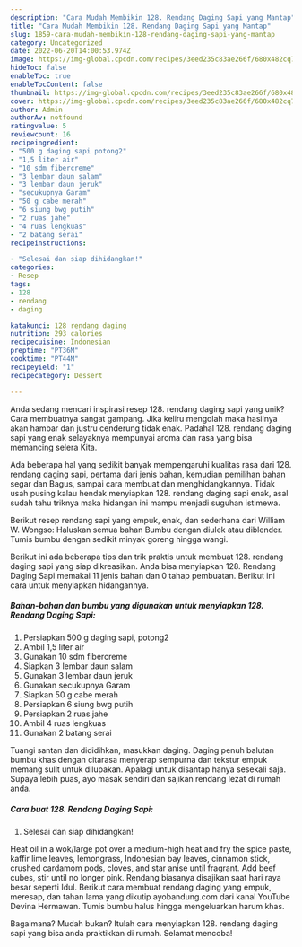 ```yaml
---
description: "Cara Mudah Membikin 128. Rendang Daging Sapi yang Mantap"
title: "Cara Mudah Membikin 128. Rendang Daging Sapi yang Mantap"
slug: 1859-cara-mudah-membikin-128-rendang-daging-sapi-yang-mantap
category: Uncategorized
date: 2022-06-20T14:00:53.974Z
image: https://img-global.cpcdn.com/recipes/3eed235c83ae266f/680x482cq70/128-rendang-daging-sapi-foto-resep-utama.jpg
hideToc: false
enableToc: true
enableTocContent: false
thumbnail: https://img-global.cpcdn.com/recipes/3eed235c83ae266f/680x482cq70/128-rendang-daging-sapi-foto-resep-utama.jpg
cover: https://img-global.cpcdn.com/recipes/3eed235c83ae266f/680x482cq70/128-rendang-daging-sapi-foto-resep-utama.jpg
author: Admin
authorAv: notfound
ratingvalue: 5
reviewcount: 16
recipeingredient:
- "500 g daging sapi potong2"
- "1,5 liter air"
- "10 sdm fibercreme"
- "3 lembar daun salam"
- "3 lembar daun jeruk"
- "secukupnya Garam"
- "50 g cabe merah"
- "6 siung bwg putih"
- "2 ruas jahe"
- "4 ruas lengkuas"
- "2 batang serai"
recipeinstructions:

- "Selesai dan siap dihidangkan!"
categories:
- Resep
tags:
- 128
- rendang
- daging

katakunci: 128 rendang daging 
nutrition: 293 calories
recipecuisine: Indonesian
preptime: "PT36M"
cooktime: "PT44M"
recipeyield: "1"
recipecategory: Dessert

---
```





Anda sedang mencari inspirasi resep 128. rendang daging sapi yang unik? Cara membuatnya sangat gampang. Jika keliru mengolah maka hasilnya akan hambar dan justru cenderung tidak enak. Padahal 128. rendang daging sapi yang enak selayaknya mempunyai aroma dan rasa yang bisa memancing selera Kita.





Ada beberapa hal yang sedikit banyak mempengaruhi kualitas rasa dari 128. rendang daging sapi, pertama dari jenis bahan, kemudian pemilihan bahan segar dan Bagus, sampai cara membuat dan menghidangkannya. Tidak usah pusing kalau hendak menyiapkan 128. rendang daging sapi enak,      asal sudah tahu triknya maka hidangan ini mampu menjadi suguhan istimewa.














Berikut resep rendang sapi yang empuk, enak, dan sederhana dari William W. Wongso: Haluskan semua bahan Bumbu dengan diulek atau diblender. Tumis bumbu dengan sedikit minyak goreng hingga wangi.






Berikut ini ada beberapa tips dan trik praktis untuk membuat 128. rendang daging sapi yang siap dikreasikan. Anda bisa menyiapkan 128. Rendang Daging Sapi memakai 11 jenis bahan dan 0 tahap pembuatan. Berikut ini cara untuk menyiapkan hidangannya.

<!--inarticleads1-->

##### Bahan-bahan dan bumbu yang digunakan untuk menyiapkan 128. Rendang Daging Sapi:

1. Persiapkan 500 g daging sapi, potong2
1. Ambil 1,5 liter air
1. Gunakan 10 sdm fibercreme
1. Siapkan 3 lembar daun salam
1. Gunakan 3 lembar daun jeruk
1. Gunakan secukupnya Garam
1. Siapkan 50 g cabe merah
1. Persiapkan 6 siung bwg putih
1. Persiapkan 2 ruas jahe
1. Ambil 4 ruas lengkuas
1. Gunakan 2 batang serai


Tuangi santan dan dididihkan, masukkan daging. Daging penuh balutan bumbu khas dengan citarasa menyerap sempurna dan tekstur empuk memang sulit untuk dilupakan. Apalagi untuk disantap hanya sesekali saja. Supaya lebih puas, ayo masak sendiri dan sajikan rendang lezat di rumah anda. 

<!--inarticleads2-->

##### Cara buat 128. Rendang Daging Sapi:


1. Selesai dan siap dihidangkan!

Heat oil in a wok/large pot over a medium-high heat and fry the spice paste, kaffir lime leaves, lemongrass, Indonesian bay leaves, cinnamon stick, crushed cardamom pods, cloves, and star anise until fragrant. Add beef cubes, stir until no longer pink. Rendang biasanya disajikan saat hari raya besar seperti Idul. Berikut cara membuat rendang daging yang empuk, meresap, dan tahan lama yang dikutip ayobandung.com dari kanal YouTube Devina Hermawan. Tumis bumbu halus hingga mengeluarkan harum khas. 

Bagaimana? Mudah bukan? Itulah cara menyiapkan 128. rendang daging sapi yang bisa anda praktikkan di rumah. Selamat mencoba!
